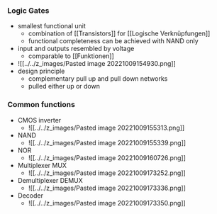 ### Logic Gates
+ smallest functional unit
	+ combination of [[Transistors]] for [[Logische Verknüpfungen]]
	+ functional completeness can be achieved with NAND only
+ input and outputs resembled by voltage
	+ comparable to [[Funktionen]]
+ ![[../../z_images/Pasted image 20221009154930.png]]
+ design principle
	+ complementary pull up and pull down networks
	+ pulled either up or down

### Common functions
+ CMOS inverter
	+ ![[../../z_images/Pasted image 20221009155313.png]]
+ NAND
	+ ![[../../z_images/Pasted image 20221009155339.png]]
+ NOR
	+ ![[../../z_images/Pasted image 20221009160726.png]]
+ Multiplexer MUX
	+ ![[../../z_images/Pasted image 20221009173252.png]]
+ Demultiplexer DEMUX
	+ 	![[../../z_images/Pasted image 20221009173336.png]]
+ Decoder
	+ ![[../../z_images/Pasted image 20221009173350.png]]